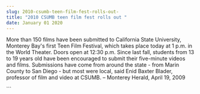 ```yaml
---
slug: 2010-csumb-teen-film-fest-rolls-out-
title: "2010 CSUMB teen film fest rolls out "
date: January 01 2020
---
```


 
<p>
  More than 150 films have been submitted to California State University,
  Monterey Bay's first Teen Film Festival, which takes place today at 1 p.m. in
  the World Theater. Doors open at 12:30 p.m. Since last fall, students from 13
  to 19 years old have been encouraged to submit their five-minute videos and
  films. Submissions have come from around the state - from Marin County to San
  Diego - but most were local, said Enid Baxter Blader, professor of film and
  video at CSUMB. – Monterey Herald, April 19, 2009
</p>
```
